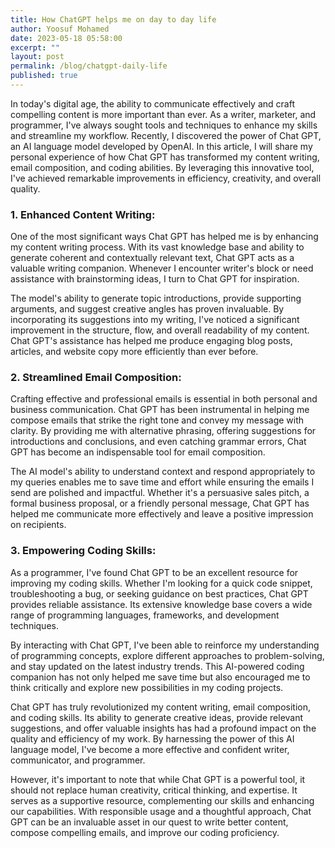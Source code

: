 ```yaml
---
title: How ChatGPT helps me on day to day life
author: Yoosuf Mohamed
date: 2023-05-18 05:58:00
excerpt: ""
layout: post
permalink: /blog/chatgpt-daily-life
published: true
---
```


In today's digital age, the ability to communicate effectively and craft compelling content is more important than ever. As a writer, marketer, and programmer, I've always sought tools and techniques to enhance my skills and streamline my workflow. Recently, I discovered the power of Chat GPT, an AI language model developed by OpenAI. In this article, I will share my personal experience of how Chat GPT has transformed my content writing, email composition, and coding abilities. By leveraging this innovative tool, I've achieved remarkable improvements in efficiency, creativity, and overall quality.

### 1. Enhanced Content Writing: 

One of the most significant ways Chat GPT has helped me is by enhancing my content writing process. With its vast knowledge base and ability to generate coherent and contextually relevant text, Chat GPT acts as a valuable writing companion. Whenever I encounter writer's block or need assistance with brainstorming ideas, I turn to Chat GPT for inspiration.

The model's ability to generate topic introductions, provide supporting arguments, and suggest creative angles has proven invaluable. By incorporating its suggestions into my writing, I've noticed a significant improvement in the structure, flow, and overall readability of my content. Chat GPT's assistance has helped me produce engaging blog posts, articles, and website copy more efficiently than ever before.

### 2. Streamlined Email Composition: 

Crafting effective and professional emails is essential in both personal and business communication. Chat GPT has been instrumental in helping me compose emails that strike the right tone and convey my message with clarity. By providing me with alternative phrasing, offering suggestions for introductions and conclusions, and even catching grammar errors, Chat GPT has become an indispensable tool for email composition.

The AI model's ability to understand context and respond appropriately to my queries enables me to save time and effort while ensuring the emails I send are polished and impactful. Whether it's a persuasive sales pitch, a formal business proposal, or a friendly personal message, Chat GPT has helped me communicate more effectively and leave a positive impression on recipients.

### 3. Empowering Coding Skills:

As a programmer, I've found Chat GPT to be an excellent resource for improving my coding skills. Whether I'm looking for a quick code snippet, troubleshooting a bug, or seeking guidance on best practices, Chat GPT provides reliable assistance. Its extensive knowledge base covers a wide range of programming languages, frameworks, and development techniques.

By interacting with Chat GPT, I've been able to reinforce my understanding of programming concepts, explore different approaches to problem-solving, and stay updated on the latest industry trends. This AI-powered coding companion has not only helped me save time but also encouraged me to think critically and explore new possibilities in my coding projects.

Chat GPT has truly revolutionized my content writing, email composition, and coding skills. Its ability to generate creative ideas, provide relevant suggestions, and offer valuable insights has had a profound impact on the quality and efficiency of my work. By harnessing the power of this AI language model, I've become a more effective and confident writer, communicator, and programmer.

However, it's important to note that while Chat GPT is a powerful tool, it should not replace human creativity, critical thinking, and expertise. It serves as a supportive resource, complementing our skills and enhancing our capabilities. With responsible usage and a thoughtful approach, Chat GPT can be an invaluable asset in our quest to write better content, compose compelling emails, and improve our coding proficiency.
